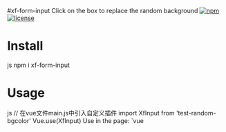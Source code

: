 #xf-form-input
Click on the box to replace the random background
[![npm](https://badgen.net/badge/npm/v1.0.2)](https://npmjs.com/package/xf-form-input)
[![license](https://badgen.net/badge/license/ISC/green)](https://npmjs.com/package/xf-form-input)
# Install
js
npm i xf-form-input
# Usage
js
// 在vue文件main.js中引入自定义插件
import XfInput from 'test-random-bgcolor'
Vue.use(XfInput)
Use in the page:
`vue
<template>
<div>
<xf-input><xf-input/>
</div>
</template>